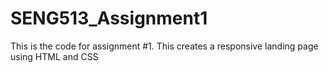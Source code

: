 # SENG513_Assignment1

This is the code for assignment #1. This creates a responsive landing page using HTML and CSS
